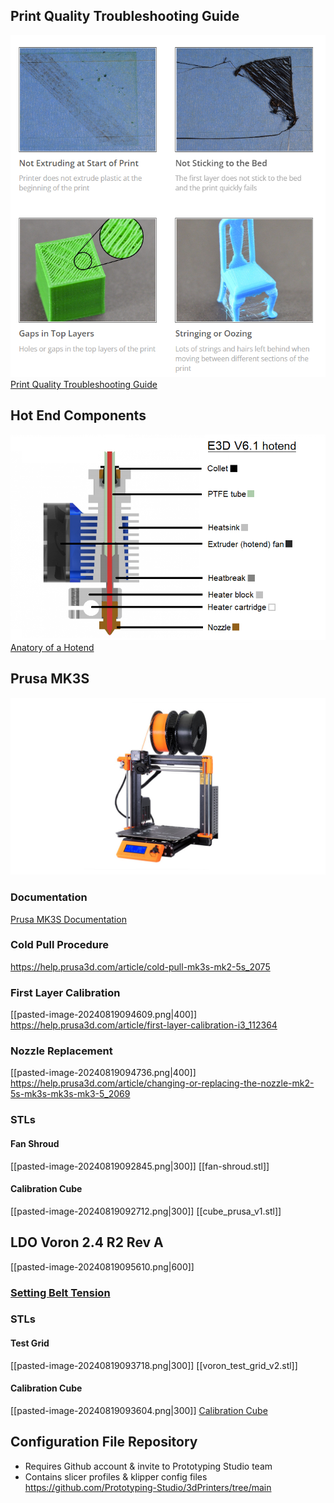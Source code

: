 ## Print Quality Troubleshooting Guide
![Troubleshooting Guide](attachments/pasted-image-20240819091655.png)
[Print Quality Troubleshooting Guide](https://www.simplify3d.com/resources/print-quality-troubleshooting/)
## Hot End Components
![Hot End Components](attachments/pasted-image-20240819101345.png)
[Anatory of a Hotend](https://e3d-online.com/blogs/news/anatomy-of-a-hotend)
## Prusa MK3S
![Prusa MK3S](attachments/pasted-image-20240819095720.png)
### Documentation
[Prusa MK3S Documentation](https://help.prusa3d.com/tag/mk3s)
### Cold Pull Procedure
https://help.prusa3d.com/article/cold-pull-mk3s-mk2-5s_2075
### First Layer Calibration
[[pasted-image-20240819094609.png|400]]
https://help.prusa3d.com/article/first-layer-calibration-i3_112364
### Nozzle Replacement
[[pasted-image-20240819094736.png|400]]
https://help.prusa3d.com/article/changing-or-replacing-the-nozzle-mk2-5s-mk3s-mk3s-mk3-5_2069
### STLs

#### Fan Shroud
[[pasted-image-20240819092845.png|300]]
[[fan-shroud.stl]]
#### Calibration Cube
[[pasted-image-20240819092712.png|300]]
[[cube_prusa_v1.stl]]
## LDO Voron 2.4 R2 Rev A
[[pasted-image-20240819095610.png|600]]
### [Setting Belt Tension](https://docs.vorondesign.com/tuning/secondary_printer_tuning.html#belt-tension)
### STLs

#### Test Grid
[[pasted-image-20240819093718.png|300]]
[[voron_test_grid_v2.stl]]
#### Calibration Cube
[[pasted-image-20240819093604.png|300]]
[Calibration Cube](voron_design_cube_v7.stl)
## Configuration File Repository
- Requires Github account & invite to Prototyping Studio team
- Contains slicer profiles & klipper config files
https://github.com/Prototyping-Studio/3dPrinters/tree/main
